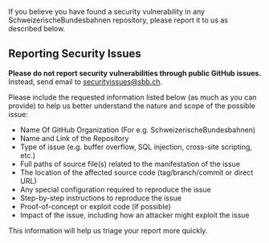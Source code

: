 <!-- BEGIN SBB SECURITY.MD V0.0.1 BLOCK -->
If you believe you have found a security vulnerability in any SchweizerischeBundesbahnen repository, please report it to us as described below.
## Reporting Security Issues
**Please do not report security vulnerabilities through public GitHub issues.**
Instead, send email to [securityissues@sbb.ch](mailto:securityissues@sbb.ch).

Please include the requested information listed below (as much as you can provide) to help us better understand the nature and scope of the possible issue:

  * Name Of GitHub Organization (For e.g. SchweizerischeBundesbahnen)
  * Name and Link of the Repository
  * Type of issue (e.g. buffer overflow, SQL injection, cross-site scripting, etc.)
  * Full paths of source file(s) related to the manifestation of the issue
  * The location of the affected source code (tag/branch/commit or direct URL)
  * Any special configuration required to reproduce the issue
  * Step-by-step instructions to reproduce the issue
  * Proof-of-concept or exploit code (if possible)
  * Impact of the issue, including how an attacker might exploit the issue

This information will help us triage your report more quickly.


<!-- END SBB SECURITY.MD V0.0.1 BLOCK -->
